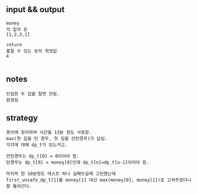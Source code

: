 ## input && output
```
money
각 집의 돈
[1,2,3,1]

return
훔칠 수 있는 돈의 최댓값
4


```

## notes
```
인접한 두 집을 털면 안됨.
원형임
```

## strategy
```
종이에 정리하며 시간을 13분 정도 사용함.
max(첫 집을 턴 경우, 첫 집을 안턴경우)가 답임.
각각에 대해 dp_t가 있는거고.

안턴경우는 dp_t[0] = 0이어야 함.
턴경우는 dp_t[0] = money[0]인데 dp_t[n]=dp_t[n-1]이어야 함.

마지막 한 10분정도 테스트 하나 실패뜨길래 고민했는데
first_unsafe_dp_t[1]를 money[1] 대신 max(money[0], money[1])로 고쳐주었더니 잘 돌아간다. 

```

